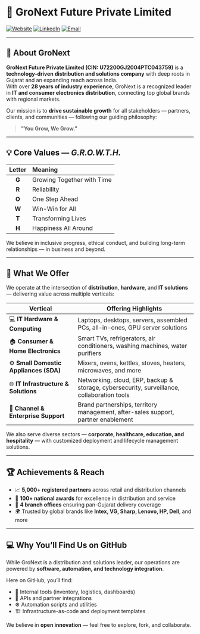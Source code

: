 # 🌱 GroNext Future Private Limited

[![Website](https://img.shields.io/badge/Website-gronext.in-blue)](https://gronext.in)
[![LinkedIn](https://img.shields.io/badge/LinkedIn-GroNext_Future_Pvt._Ltd.-blue?logo=linkedin)](https://in.linkedin.com/company/gronextfuture)
[![Email](https://img.shields.io/badge/Email-info@gronext.in-green?logo=gmail)](mailto:info@gronext.in)

---

## 🏢 About GroNext

**GroNext Future Private Limited (CIN: U72200GJ2004PTC043759)** is a **technology-driven distribution and solutions company** with deep roots in Gujarat and an expanding reach across India.  
With over **28 years of industry experience**, GroNext is a recognized leader in **IT and consumer electronics distribution**, connecting top global brands with regional markets.

Our mission is to **drive sustainable growth** for all stakeholders — partners, clients, and communities — following our guiding philosophy:  
> **"You Grow, We Grow."**

---

## 💡 Core Values — *G.R.O.W.T.H.*

| Letter | Meaning |
|:--:|:--|
| **G** | Growing Together with Time |
| **R** | Reliability |
| **O** | One Step Ahead |
| **W** | Win-Win for All |
| **T** | Transforming Lives |
| **H** | Happiness All Around |

We believe in inclusive progress, ethical conduct, and building long-term relationships — in business and beyond.

---

## 🧩 What We Offer

We operate at the intersection of **distribution**, **hardware**, and **IT solutions** — delivering value across multiple verticals:

| **Vertical** | **Offering Highlights** |
|---|---|
| 💻 **IT Hardware & Computing** | Laptops, desktops, servers, assembled PCs, all-in-ones, GPU server solutions |
| 🏠 **Consumer & Home Electronics** | Smart TVs, refrigerators, air conditioners, washing machines, water purifiers |
| ⚙️ **Small Domestic Appliances (SDA)** | Mixers, ovens, kettles, stoves, heaters, microwaves, and more |
| 🌐 **IT Infrastructure & Solutions** | Networking, cloud, ERP, backup & storage, cybersecurity, surveillance, collaboration tools |
| 🤝 **Channel & Enterprise Support** | Brand partnerships, territory management, after-sales support, partner enablement |

We also serve diverse sectors — **corporate, healthcare, education, and hospitality** — with customized deployment and lifecycle management solutions.

---

## 🏆 Achievements & Reach

- 📈 **5,000+ registered partners** across retail and distribution channels  
- 🏅 **100+ national awards** for excellence in distribution and service  
- 🏢 **4 branch offices** ensuring pan-Gujarat delivery coverage  
- 🌍 Trusted by global brands like **Intex, VG, Sharp, Lenovo, HP, Dell**, and more  

---

## 💻 Why You’ll Find Us on GitHub

While GroNext is a distribution and solutions leader, our operations are powered by **software, automation, and technology integration**.

Here on GitHub, you’ll find:
- 🔧 Internal tools (inventory, logistics, dashboards)  
- 🔗 APIs and partner integrations  
- ⚙️ Automation scripts and utilities  
- 🏗️ Infrastructure-as-code and deployment templates  

We believe in **open innovation** — feel free to explore, fork, and collaborate.
